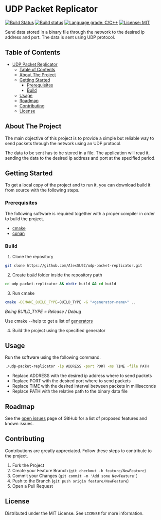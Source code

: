 # UDP Packet Replicator

[![Build Status](https://travis-ci.org/AlexSL92/udp-packet-replicator.svg?branch=master)](https://travis-ci.org/AlexSL92/udp-packet-replicator)
[![Build status](https://ci.appveyor.com/api/projects/status/28b0dbs0vqq6gl4a/branch/master?svg=true)](https://ci.appveyor.com/project/AlexSL92/udp-packet-replicator/branch/master)
[![Language grade: C/C++](https://img.shields.io/lgtm/grade/cpp/g/AlexSL92/udp-packet-replicator.svg?logo=lgtm&logoWidth=18)](https://lgtm.com/projects/g/AlexSL92/udp-packet-replicator/context:cpp)
[![License: MIT](https://img.shields.io/badge/License-MIT-yellow.svg)](https://opensource.org/licenses/MIT)

Send data stored in a binary file through the network to the desired ip address and port. The data is sent using UDP protocol.

## Table of Contents

- [UDP Packet Replicator](#udp-packet-replicator)
  - [Table of Contents](#table-of-contents)
  - [About The Project](#about-the-project)
  - [Getting Started](#getting-started)
    - [Prerequisites](#prerequisites)
    - [Build](#build)
  - [Usage](#usage)
  - [Roadmap](#roadmap)
  - [Contributing](#contributing)
  - [License](#license)

## About The Project

The main objective of this project is to provide a simple but reliable way to send packets through the network using an UDP protocol. 

The data to be sent has to be stored in a file. The application will read it, sending the data to the desired ip address and port at the specified period.

## Getting Started

To get a local copy of the project and to run it, you can download build it from source with the following steps.

### Prerequisites

The following software is required together with a proper compiler in order to build the project.

* [cmake](https://cmake.org/download/)
* [conan](https://conan.io/downloads.html)

### Build

1. Clone the repository
```sh
git clone https://github.com/AlexSL92/udp-packet-replicator.git
```
2. Create _build_ folder inside the repository path
```sh
cd udp-packet-replicator && mkdir build && cd build
```
3. Run cmake
```sh
cmake -DCMAKE_BUILD_TYPE=BUILD_TYPE -G "<generator-name>" ..
```
_Being BUILD_TYPE = Release / Debug_

Use cmake --help to get a list of [generators](https://cmake.org/cmake/help/v3.0/manual/cmake-generators.7.html)

4. Build the project using the specified generator

## Usage

Run the software using the following command.
```sh
./udp-packet-replicator -ip ADDRESS -port PORT -ms TIME -file PATH
```
* Replace ADDRESS with the desired ip address where to send packets
* Replace PORT with the desired port where to send packets
* Replace TIME with the desired interval between packets in milliseconds
* Replace PATH with the relative path to the binary data file

## Roadmap

See the [open issues](https://github.com/AlexSL92/udp-packet-replicator/issues) page of GitHub for a list of proposed features and known issues.

## Contributing

Contributions are greatly appreciated. Follow these steps to contribute to the project.

1. Fork the Project
2. Create your Feature Branch (`git checkout -b feature/NewFeature`)
3. Commit your Changes (`git commit -m 'Add some NewFeature'`)
4. Push to the Branch (`git push origin feature/NewFeature`)
5. Open a Pull Request

## License

Distributed under the MIT License. See `LICENSE` for more information.